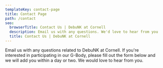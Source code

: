 ```yaml
---
templateKey: contact-page
title: Contact Page
path: /contact
seo:
  browserTitle: Contact Us | DebuNK at Cornell
  description: Email us with any questions. We'd love to hear from you.
  title: Contact Us | DebuNK at Cornell
---
```


Email us with any questions related to DebuNK at Cornell. If you're interested in participating in our G-Body, please fill out the form below and we will add you within a day or two. We would love to hear from you. 
